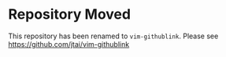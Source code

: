 # Repository Moved

This repository has been renamed to `vim-githublink`. Please see https://github.com/jtai/vim-githublink
